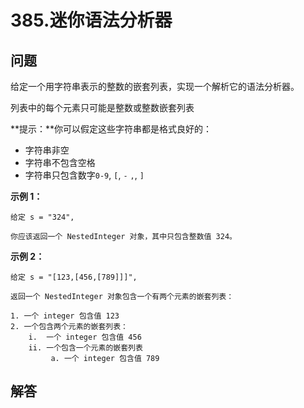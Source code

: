 # 385.迷你语法分析器

## 问题

给定一个用字符串表示的整数的嵌套列表，实现一个解析它的语法分析器。

列表中的每个元素只可能是整数或整数嵌套列表

**提示：**你可以假定这些字符串都是格式良好的：

* 字符串非空
* 字符串不包含空格
* 字符串只包含数字`0-9`, `[`, `-` `,`, `]`

**示例 1：**

```
给定 s = "324",

你应该返回一个 NestedInteger 对象，其中只包含整数值 324。

```

**示例 2：**

```
给定 s = "[123,[456,[789]]]",

返回一个 NestedInteger 对象包含一个有两个元素的嵌套列表：

1. 一个 integer 包含值 123
2. 一个包含两个元素的嵌套列表：
    i.  一个 integer 包含值 456
    ii. 一个包含一个元素的嵌套列表
         a. 一个 integer 包含值 789

```



## 解答

